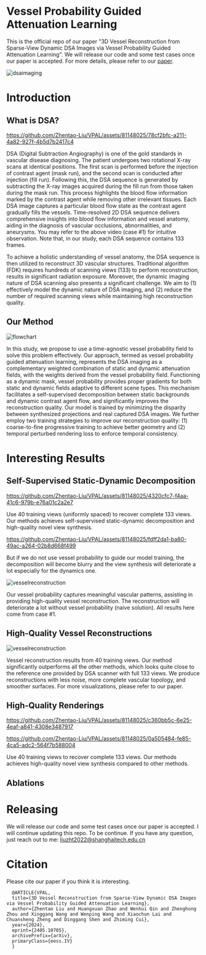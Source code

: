 # Vessel Probability Guided Attenuation Learning
This is the official repo of our paper "3D Vessel Reconstruction from Sparse-View Dynamic DSA Images via Vessel Probability Guided Attenuation Learning". We will release our code and some test cases once our paper is accepted. For more details, please refer to our [paper](https://arxiv.org/abs/2405.10705).

![dsaimaging](https://github.com/Zhentao-Liu/VPAL/assets/81148025/cac8df9b-f0b8-45e8-805b-3dd760c0ec3f)


# Introduction
## What is DSA?

https://github.com/Zhentao-Liu/VPAL/assets/81148025/78cf2bfc-a211-4a82-927f-4b5d7b2417c4

DSA (Digital Subtraction Angiography) is one of the gold standards in vascular disease diagnosing. The patient undergoes two rotational X-ray scans at identical positions. The first scan is performed before the injection of contrast agent (mask run), and the second scan is conducted after injection (fill run). Following this, the DSA sequence is generated by subtracting the X-ray images acquired during the fill run from those taken during the mask run. This process highlights the blood flow information marked by the contrast agent while removing other irrelevant tissues. Each DSA image captures a particular blood flow state as the contrast agent gradually fills the vessels. Time-resolved 2D DSA sequence delivers comprehensive insights into blood flow information and vessel anatomy, aiding in the diagnosis of vascular occlusions, abnormalities, and aneurysms. You may refer to the above video (case #1) for intuitive observation. Note that, in our study, each DSA sequence contains 133 frames.

To achieve a holistic understanding of vessel anatomy, the DSA sequence is then utilized to reconstruct 3D vascular structures. Traditional algorithm (FDK) requires hundreds of scanning views (133) to perform reconstruction, results in significant radiation exposure. Moreover, the dynamic imaging nature of DSA scanning also presents a significant challenge. We aim to (1) effectively model the dynamic nature of DSA imaging, and (2) reduce the number of required scanning views
while maintaining high reconstruction quality.

## Our Method
![flowchart](https://github.com/Zhentao-Liu/VPAL/assets/81148025/0eab7e4a-fc69-4f5f-8969-7c603f9e4671)

In this study, we propose to use a time-agnostic vessel probability field to solve this problem effectively. Our approach, termed as vessel probability guided attenuation learning, represents the DSA imaging as a complementary weighted combination of static and dynamic attenuation fields, with the weights derived from the vessel probability field. Functioning as a dynamic mask, vessel probability provides proper gradients for both static and dynamic fields adaptive to different scene types. This mechanism facilitates a self-supervised decomposition between static backgrounds and dynamic contrast agent flow, and significantly improves the reconstruction quality. Our model is trained by minimizing the disparity between synthesized projections and real captured DSA images. We further employ two training strategies to improve our reconstruction quality: (1) coarse-to-fine progressive training to achieve better geometry and (2) temporal perturbed rendering loss to enforce temporal consistency.

# Interesting Results
## Self-Supervised Static-Dynamic Decomposition

https://github.com/Zhentao-Liu/VPAL/assets/81148025/4320cfc7-f4aa-41c6-979b-e76a01c2a2e7

Use 40 training views (uniformly spaced) to recover complete 133 views. Our methods achieves self-supervised static-dynamic decomposition and high-quality novel view synthesis.

https://github.com/Zhentao-Liu/VPAL/assets/81148025/fdff2da1-ba80-49ac-a264-02b8d668f499

But if we do not use vessel probability to guide our model training, the decomposition will become blurry and the view synthesis will deteriorate a lot especially for the dynamics one.

![vesselreconstruction](https://github.com/Zhentao-Liu/VPAL/assets/81148025/500077e0-5352-428b-8934-ecf33bfe036a)

Our vessel probability captures meaningful vascular patterns, assisting in providing high-quality vessel reconstruction. The reconstruction will deteriorate a lot without vessel probability (naive solution). All results here come from case #1.

## High-Quality Vessel Reconstructions

![vesselreconstruction](https://github.com/Zhentao-Liu/VPAL/assets/81148025/66fc3a0c-a124-4b0a-8109-7bb6903f127a)

Vessel reconstruction results from 40 training views. Our method significantly outperforms all the other methods, which looks quite close to the reference one provided by DSA scanner with full 133 views. We produce reconstructions with less noise, more complete vascular topology, and smoother surfaces. For more visualizations, please refer to our paper. 

## High-Quality Renderings

https://github.com/Zhentao-Liu/VPAL/assets/81148025/c360bb5c-6e25-4eaf-a841-4308e3487917


https://github.com/Zhentao-Liu/VPAL/assets/81148025/0a505484-fe85-4ca5-adc2-564f7b588004


Use 40 training views to recover complete 133 views. Our methods achieves high-quality novel view synthesis compared to other methods.




## Ablations



# Releasing
We will release our code and some test cases once our paper is accepted. I will continue updating this repo. To be continue. If you have any question, just reach out to me: liuzht2022@shanghaitech.edu.cn

# Citation
Please cite our paper if you think it is interesting.

      @ARTICLE{VPAL,
      title={3D Vessel Reconstruction from Sparse-View Dynamic DSA Images via Vessel Probability Guided Attenuation Learning}, 
      author={Zhentao Liu and Huangxuan Zhao and Wenhui Qin and Zhenghong Zhou and Xinggang Wang and Wenping Wang and Xiaochun Lai and Chuansheng Zheng and Dinggang Shen and Zhiming Cui},
      year={2024},
      eprint={2405.10705},
      archivePrefix={arXiv},
      primaryClass={eess.IV}
      }
